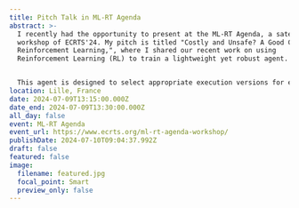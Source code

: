 ```yaml
---
title: Pitch Talk in ML-RT Agenda
abstract: >-
  I recently had the opportunity to present at the ML-RT Agenda, a satellite
  workshop of ECRTS'24. My pitch is titled "Costly and Unsafe? A Good Case for
  Reinforcement Learning,", where I shared our recent work on using
  Reinforcement Learning (RL) to train a lightweight yet robust agent. 


  This agent is designed to select appropriate execution versions for each task, ensuring redundancy to guard against soft errors. Our approach leverages the Markov Decision Process (MDP) framework, allowing the RL agent to learn optimal policies without requiring labeled data, making it well-suited for dynamic environments. In summary, our experience shows that RL can effectively handle the dynamic and complex nature of real-time scheduling, offering a promising direction for future research in this domain. 
location: Lille, France
date: 2024-07-09T13:15:00.000Z
date_end: 2024-07-09T13:30:00.000Z
all_day: false
event: ML-RT Agenda
event_url: https://www.ecrts.org/ml-rt-agenda-workshop/
publishDate: 2024-07-10T09:04:37.992Z
draft: false
featured: false
image:
  filename: featured.jpg
  focal_point: Smart
  preview_only: false
---
```

